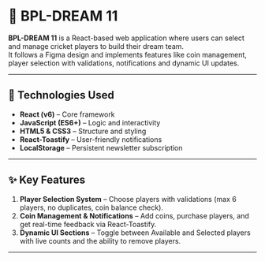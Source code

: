 # 🏏 BPL-DREAM 11

**BPL-DREAM 11** is a React-based web application where users can select and manage cricket players to build their dream team.  
It follows a Figma design and implements features like coin management, player selection with validations, notifications and dynamic UI updates.

---

## 🚀 Technologies Used
- **React (v6)** – Core framework  
- **JavaScript (ES6+)** – Logic and interactivity  
- **HTML5 & CSS3** – Structure and styling  
- **React-Toastify** – User-friendly notifications  
- **LocalStorage** – Persistent newsletter subscription  

---

## ✨ Key Features
1. **Player Selection System** – Choose players with validations (max 6 players, no duplicates, coin balance check).  
2. **Coin Management & Notifications** – Add coins, purchase players, and get real-time feedback via React-Toastify.  
3. **Dynamic UI Sections** – Toggle between Available and Selected players with live counts and the ability to remove players.  

---
